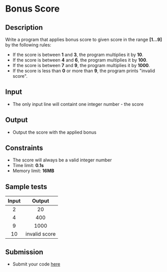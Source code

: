 # Bonus Score

## Description
Write a program that applies bonus score to given score in the range **[1…9]** by the following rules:
-	If the score is between **1** and **3**, the program multiplies it by **10**.
-	If the score is between **4** and **6**, the program multiplies it by **100**.
-	If the score is between **7** and **9**, the program multiplies it by **1000**.
-	If the score is less than **0** or more than **9**, the program prints "invalid score".

## Input
- The only input line will containt one integer number - the score

## Output
- Output the score with the applied bonus

## Constraints
- The score will always be a valid integer number
- Time limit: **0.1s**
- Memory limit: **16MB**

## Sample tests

|     Input      |     Output     |
|:--------------:|:--------------:|
|2               |20              |
|4               |400             |
|9               |1000            |
|10              |invalid score   |

## Submission
- Submit your code [here](http://bgcoder.com/Contests/Compete/Index/309#1)
